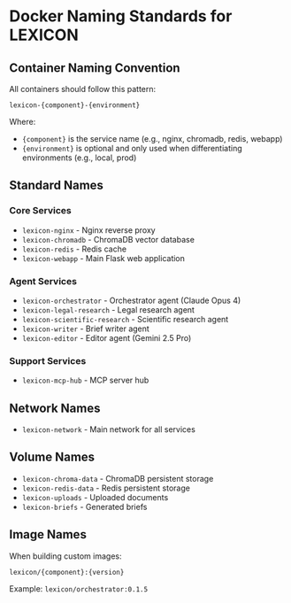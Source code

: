# Docker Naming Standards for LEXICON

## Container Naming Convention

All containers should follow this pattern:
```
lexicon-{component}-{environment}
```

Where:
- `{component}` is the service name (e.g., nginx, chromadb, redis, webapp)
- `{environment}` is optional and only used when differentiating environments (e.g., local, prod)

## Standard Names

### Core Services
- `lexicon-nginx` - Nginx reverse proxy
- `lexicon-chromadb` - ChromaDB vector database
- `lexicon-redis` - Redis cache
- `lexicon-webapp` - Main Flask web application

### Agent Services
- `lexicon-orchestrator` - Orchestrator agent (Claude Opus 4)
- `lexicon-legal-research` - Legal research agent
- `lexicon-scientific-research` - Scientific research agent
- `lexicon-writer` - Brief writer agent
- `lexicon-editor` - Editor agent (Gemini 2.5 Pro)

### Support Services
- `lexicon-mcp-hub` - MCP server hub

## Network Names
- `lexicon-network` - Main network for all services

## Volume Names
- `lexicon-chroma-data` - ChromaDB persistent storage
- `lexicon-redis-data` - Redis persistent storage
- `lexicon-uploads` - Uploaded documents
- `lexicon-briefs` - Generated briefs

## Image Names
When building custom images:
```
lexicon/{component}:{version}
```

Example: `lexicon/orchestrator:0.1.5`